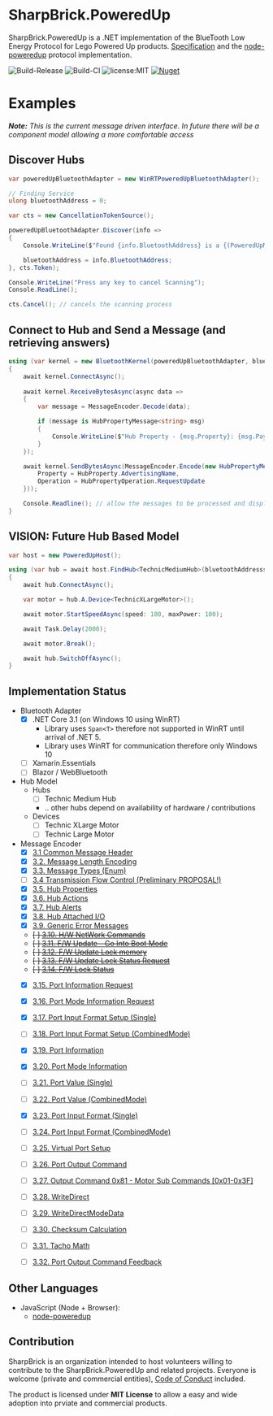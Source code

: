 # SharpBrick.PoweredUp

SharpBrick.PoweredUp is a .NET implementation of the BlueTooth Low Energy Protocol for Lego Powered Up products. [Specification](https://lego.github.io/lego-ble-wireless-protocol-docs/) and the [node-poweredup](https://github.com/nathankellenicki/node-poweredup) protocol implementation.

![Build-Release](https://github.com/sharpbrick/powered-up/workflows/Build-Release/badge.svg)
![Build-CI](https://github.com/sharpbrick/powered-up/workflows/Build-CI/badge.svg)
![license:MIT](https://img.shields.io/github/license/sharpbrick/powered-up?style=flat-square)
[![Nuget](https://img.shields.io/nuget/v/SharpBrick.PoweredUp?style=flat-square)](https://www.nuget.org/packages/SharpBrick.PoweredUp/)


# Examples

***Note:** This is the current message driven interface. In future there will be a component model allowing a more comfortable access*

## Discover Hubs

````csharp
var poweredUpBluetoothAdapter = new WinRTPoweredUpBluetoothAdapter();

// Finding Service
ulong bluetoothAddress = 0;

var cts = new CancellationTokenSource();

poweredUpBluetoothAdapter.Discover(info =>
{
    Console.WriteLine($"Found {info.BluetoothAddress} is a {(PoweredUpManufacturerDataConstants)info.ManufacturerData[1]}");

    bluetoothAddress = info.BluetoothAddress;
}, cts.Token);

Console.WriteLine("Press any key to cancel Scanning");
Console.ReadLine();

cts.Cancel(); // cancels the scanning process
````

## Connect to Hub and Send a Message (and retrieving answers)

````csharp
using (var kernel = new BluetoothKernel(poweredUpBluetoothAdapter, bluetoothAddress, loggerFactory.CreateLogger<BluetoothKernel>()))
{
    await kernel.ConnectAsync();
    
    await kernel.ReceiveBytesAsync(async data =>
    {
        var message = MessageEncoder.Decode(data);

        if (message is HubPropertyMessage<string> msg)
        {
            Console.WriteLine($"Hub Property - {msg.Property}: {msg.Payload}");
        }
    });

    await kernel.SendBytesAsync(MessageEncoder.Encode(new HubPropertyMessage() { 
        Property = HubProperty.AdvertisingName, 
        Operation = HubPropertyOperation.RequestUpdate
    }));

    Console.Readline(); // allow the messages to be processed and displayed.
}
````

## VISION: Future Hub Based Model

````csharp
var host = new PoweredUpHost();

using (var hub = await host.FindHub<TechnicMediumHub>(bluetoothAddresss: 1234))
{
    await hub.ConnectAsync();

    var motor = hub.A.Device<TechnicXLargeMotor>();

    await motor.StartSpeedAsync(speed: 100, maxPower: 100);

    await Task.Delay(2000);

    await motor.Break();

    await hub.SwitchOffAsync();
}
````

## Implementation Status

- Bluetooth Adapter
  - [X] .NET Core 3.1 (on Windows 10 using WinRT)
    - Library uses `Span<T>` therefore not supported in WinRT until arrival of .NET 5.
    - Library uses WinRT for communication therefore only Windows 10
  - [ ] Xamarin.Essentials
  - [ ] Blazor / WebBluetooth
- Hub Model
  - Hubs
    - [ ] Technic Medium Hub
    - .. other hubs depend on availability of hardware / contributions
  - Devices
    - [ ] Technic XLarge Motor
    - [ ] Technic Large Motor
- Message Encoder
  - [X] [3.1 Common Message Header](https://lego.github.io/lego-ble-wireless-protocol-docs/index.html#common-message-header)
  - [X] [3.2. Message Length Encoding](https://lego.github.io/lego-ble-wireless-protocol-docs/index.html#message-length-encoding)
  - [X] [3.3. Message Types (Enum)](https://lego.github.io/lego-ble-wireless-protocol-docs/index.html#message-types)
  - [ ] [3.4 Transmission Flow Control (Preliminary PROPOSAL!)](https://lego.github.io/lego-ble-wireless-protocol-docs/index.html#transmission-flow-control-preliminary-proposal)
  - [X] [3.5. Hub Properties](https://lego.github.io/lego-ble-wireless-protocol-docs/index.html#hub-properties)
  - [X] [3.6. Hub Actions](https://lego.github.io/lego-ble-wireless-protocol-docs/index.html#hub-actions)
  - [X] [3.7. Hub Alerts](https://lego.github.io/lego-ble-wireless-protocol-docs/index.html#hub-alerts)
  - [X] [3.8. Hub Attached I/O](https://lego.github.io/lego-ble-wireless-protocol-docs/index.html#hub-attached-i-o)
  - [X] [3.9. Generic Error Messages](https://lego.github.io/lego-ble-wireless-protocol-docs/index.html#generic-error-messages)
  - ~~[ ] [3.10. H/W NetWork Commands](https://lego.github.io/lego-ble-wireless-protocol-docs/index.html#h-w-network-commands)~~
  - ~~[ ] [3.11. F/W Update - Go Into Boot Mode](https://lego.github.io/lego-ble-wireless-protocol-docs/index.html#f-w-update-go-into-boot-mode)~~
  - ~~[ ] [3.12. F/W Update Lock memory](https://lego.github.io/lego-ble-wireless-protocol-docs/index.html#f-w-update-lock-memory)~~
  - ~~[ ] [3.13. F/W Update Lock Status Request](https://lego.github.io/lego-ble-wireless-protocol-docs/index.html#f-w-update-lock-status-request)~~
  - ~~[ ] [3.14. F/W Lock Status](https://lego.github.io/lego-ble-wireless-protocol-docs/index.html#f-w-lock-status)~~
  - [X] [3.15. Port Information Request](https://lego.github.io/lego-ble-wireless-protocol-docs/index.html#port-information-request)
  - [X] [3.16. Port Mode Information Request](https://lego.github.io/lego-ble-wireless-protocol-docs/index.html#port-mode-information-request)
  - [X] [3.17. Port Input Format Setup (Single)](https://lego.github.io/lego-ble-wireless-protocol-docs/index.html#port-input-format-setup-single)
  - [ ] [3.18. Port Input Format Setup (CombinedMode)](https://lego.github.io/lego-ble-wireless-protocol-docs/index.html#port-input-format-setup-combinedmode)
  - [X] [3.19. Port Information](https://lego.github.io/lego-ble-wireless-protocol-docs/index.html#port-information)
  - [X] [3.20. Port Mode Information](https://lego.github.io/lego-ble-wireless-protocol-docs/index.html#port-mode-information)
  - [ ] [3.21. Port Value (Single)](https://lego.github.io/lego-ble-wireless-protocol-docs/index.html#port-value-single)
  - [ ] [3.22. Port Value (CombinedMode)](https://lego.github.io/lego-ble-wireless-protocol-docs/index.html#port-value-combinedmode)
  - [X] [3.23. Port Input Format (Single)](https://lego.github.io/lego-ble-wireless-protocol-docs/index.html#port-input-format-single)
  - [ ] [3.24. Port Input Format (CombinedMode)](https://lego.github.io/lego-ble-wireless-protocol-docs/index.html#port-input-format-combinedmode)
  - [ ] [3.25. Virtual Port Setup](https://lego.github.io/lego-ble-wireless-protocol-docs/index.html#virtual-port-setup)
  - [ ] [3.26. Port Output Command](https://lego.github.io/lego-ble-wireless-protocol-docs/index.html#port-output-command)
  - [ ] [3.27. Output Command 0x81 - Motor Sub Commands [0x01-0x3F]](https://lego.github.io/lego-ble-wireless-protocol-docs/index.html#output-command-0x81-motor-sub-commands-0x01-0x3f)
  - [ ] [3.28. WriteDirect](https://lego.github.io/lego-ble-wireless-protocol-docs/index.html#writedirect)
  - [ ] [3.29. WriteDirectModeData](https://lego.github.io/lego-ble-wireless-protocol-docs/index.html#writedirectmodedata)
  - [ ] [3.30. Checksum Calculation](https://lego.github.io/lego-ble-wireless-protocol-docs/index.html#checksum-calculation)
  - [ ] [3.31. Tacho Math](https://lego.github.io/lego-ble-wireless-protocol-docs/index.html#tacho-math)
  - [ ] [3.32. Port Output Command Feedback](https://lego.github.io/lego-ble-wireless-protocol-docs/index.html#port-output-command-feedback)



## Other Languages

- JavaScript (Node + Browser): 
  - [node-poweredup](https://github.com/nathankellenicki/node-poweredup)

## Contribution

SharpBrick is an organization intended to host volunteers willing to contribute to the SharpBrick.PoweredUp and related projects. Everyone is welcome (private and commercial entities), [Code of Conduct](CODE_OF_CONDUCT.md) included.

The product is licensed under **MIT License** to allow a easy and wide adoption into prviate and commercial products.

